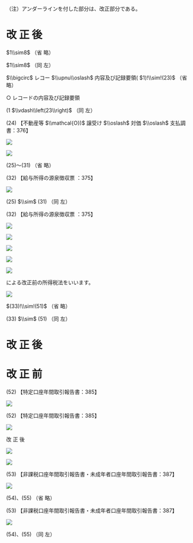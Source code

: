 （注）アンダーラインを付した部分は、改正部分である。

# 改 正 後

$1\\sim8$ （省 略）

$1\\sim8$ （同 左）

$\\bigcirc$ レコー $\\upnu\\oslash$ 内容及び記録要領( $1)!\\sim!(23)$ （省 略）

○ レコードの内容及び記録要領

(1 $\\vdash\\left(23\\right)$ （同 左）

(24) 【不動産等 $\\mathcal{O})$ 譲受け $\\oslash$ 対価 $\\oslash$ 支払調書：376】

![](https://www.nta.go.jp/tmp/fb430d2b-f3ec-49ae-8961-3f507bf1ca98/images/e44291067c52b72b17b0ac5a57d55596c543f1c697c890b5e395f1dbbd1ab527.jpg)

![](https://www.nta.go.jp/tmp/fb430d2b-f3ec-49ae-8961-3f507bf1ca98/images/660314f774c934a7dd7c1257fa476926dcfb7ada7ea7d3ab331c99420d560cda.jpg)

(25)～(31) （省 略）

(32) 【給与所得の源泉徴収票 ：375】

![](https://www.nta.go.jp/tmp/fb430d2b-f3ec-49ae-8961-3f507bf1ca98/images/b09644c27624d4f7ed32a1aedc14f86faaff821b95304ee17cb4eb59a10516aa.jpg)

(25) $\\sim$ (31) （同 左）

(32) 【給与所得の源泉徴収票 ：375】

![](https://www.nta.go.jp/tmp/fb430d2b-f3ec-49ae-8961-3f507bf1ca98/images/fdd5d6c11c0907c206dac4f86c529857a1cd2d2a7a4e2677f19e037ca03d903c.jpg)

![](https://www.nta.go.jp/tmp/fb430d2b-f3ec-49ae-8961-3f507bf1ca98/images/1b1a228b8aecc1accb00085a0a4ee59598a4afc4a38c71a59546c771c70c55ba.jpg)

![](https://www.nta.go.jp/tmp/fb430d2b-f3ec-49ae-8961-3f507bf1ca98/images/3ed83fbe832506ea689efe80775379877749db1828a8f4cac302e3cbbcdaa53a.jpg)

![](https://www.nta.go.jp/tmp/fb430d2b-f3ec-49ae-8961-3f507bf1ca98/images/fd5c33ab7b0ed61e03bac9c7bded1d5a540f7055d66e6ea2b8f0d919da6f3844.jpg)

![](https://www.nta.go.jp/tmp/fb430d2b-f3ec-49ae-8961-3f507bf1ca98/images/564eb32f37c2ae92a794e49dbea6b129e7e1f7d5b11c3be537fb85f19b0e0a1a.jpg)

による改正前の所得税法をいいます。

![](https://www.nta.go.jp/tmp/fb430d2b-f3ec-49ae-8961-3f507bf1ca98/images/2cc0cb5e54c27c696412e1104444a3d76e0700b57faf6572867d6fedb1fbe699.jpg)

$(33)!\\sim!(51)$ （省 略）

(33) $\\sim$ (51) （同 左）

# 改 正 後

# 改 正 前

(52) 【特定口座年間取引報告書：385】

![](https://www.nta.go.jp/tmp/fb430d2b-f3ec-49ae-8961-3f507bf1ca98/images/824608db659a2e6ad47cd700c99844fe63ff008c431c2a508f68c85b103c5705.jpg)

(52) 【特定口座年間取引報告書：385】

![](https://www.nta.go.jp/tmp/fb430d2b-f3ec-49ae-8961-3f507bf1ca98/images/e6e26e553ae5bc7c35e5af2432e4c6a6e61dbc226177bde9f4d22c0498e25f9b.jpg)

改 正 後

![](https://www.nta.go.jp/tmp/fb430d2b-f3ec-49ae-8961-3f507bf1ca98/images/919d91435316beb4e72693a0248e3faf24e150cef7b95c33797fc89d01108244.jpg)

![](https://www.nta.go.jp/tmp/fb430d2b-f3ec-49ae-8961-3f507bf1ca98/images/c13bd4908eda3826ab6c1912c65b0702cf2f4eaec02e130c7227a95a7932ade9.jpg)

(53) 【非課税口座年間取引報告書・未成年者口座年間取引報告書：387】

![](https://www.nta.go.jp/tmp/fb430d2b-f3ec-49ae-8961-3f507bf1ca98/images/082122e7a846dd8bc9f6894c874eede7ec3fdd7f90928bc8d2ccdd83d8421697.jpg)

(54)、(55) （省 略）

(53) 【非課税口座年間取引報告書・未成年者口座年間取引報告書：387】

![](https://www.nta.go.jp/tmp/fb430d2b-f3ec-49ae-8961-3f507bf1ca98/images/3757e14887344898c9c65152117f41da87103ab9d5b3cab5ab49b7ad86d05ac8.jpg)

(54)、(55) （同 左）